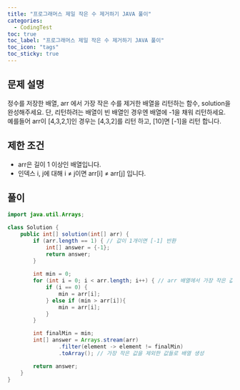```yaml
---
title: "프로그래머스 제일 작은 수 제거하기 JAVA 풀이"
categories:
  - CodingTest
toc: true
toc_label: "프로그래머스 제일 작은 수 제거하기 JAVA 풀이"
toc_icon: "tags"
toc_sticky: true
---
```

## 문제 설명
정수를 저장한 배열, arr 에서 가장 작은 수를 제거한 배열을 리턴하는 함수, solution을 완성해주세요. 단, 리턴하려는 배열이 빈 배열인 경우엔 배열에 -1을 채워 리턴하세요. 예를들어 arr이 [4,3,2,1]인 경우는 [4,3,2]를 리턴 하고, [10]면 [-1]을 리턴 합니다.

## 제한 조건
- arr은 길이 1 이상인 배열입니다.
- 인덱스 i, j에 대해 i ≠ j이면 arr[i] ≠ arr[j] 입니다.

## 풀이
```java
import java.util.Arrays;

class Solution {
    public int[] solution(int[] arr) {
        if (arr.length == 1) { // 값이 1개이면 [-1] 반환
            int[] answer = {-1};
            return answer;
        }
        
        int min = 0;
        for (int i = 0; i < arr.length; i++) { // arr 배열에서 가장 작은 값 찾기
            if (i == 0) {
                min = arr[i];
            } else if (min > arr[i]){
                min = arr[i];
            }
        }

        int finalMin = min;
        int[] answer = Arrays.stream(arr)
                .filter(element -> element != finalMin)
                .toArray(); // 가장 작은 값을 제외한 값들로 배열 생성

        return answer;
    }
}
```
